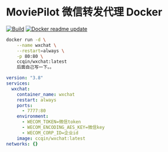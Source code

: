 # MoviePilot 微信转发代理 Docker

[![Build](https://github.com/ccqin/wxchat-Docker/actions/workflows/main.yml/badge.svg)](https://github.com/ccqin/wxchat-Docker/actions/workflows/main.yml) [![Docker readme update](https://github.com/ccqin/wxchat-Docker/actions/workflows/readmeupdate.yml/badge.svg)](https://github.com/ccqin/wxchat-Docker/actions/workflows/readmeupdate.yml)

```bash
docker run -d \
    --name wxchat \
    --restart=always \
    -p 80:80 \
    ccqin/wxchat:latest
    后面自己写一下。。
```

```yaml
version: "3.8"
services:
  wxchat:
    container_name: wxchat
    restart: always
    ports:
      - 7777:80
    environment:
      - WECOM_TOKEN=微信token
      - WECOM_ENCODING_AES_KEY=微信key
      - WECOM_CORP_ID=企业id
    image: ccqin/wxchat:latest
networks: {}
```